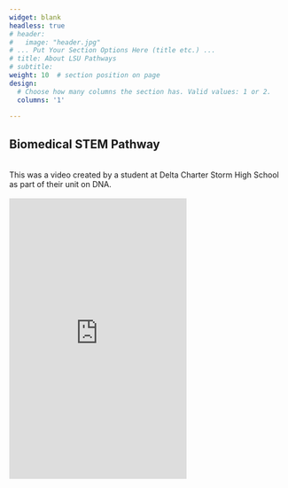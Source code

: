 ```yaml
---
widget: blank
headless: true
# header:
#   image: "header.jpg"
# ... Put Your Section Options Here (title etc.) ...
# title: About LSU Pathways
# subtitle:
weight: 10  # section position on page
design:
  # Choose how many columns the section has. Valid values: 1 or 2.
  columns: '1'
  
---
```


## **Biomedical STEM Pathway**

<br>
This was a video created by a student at Delta Charter Storm High School as part of their unit on DNA.
<br>
<br>
<iframe width="320" height="506" src="https://www.youtube.com/embed/jSmLvTGSbbk" title="DNA Project" frameborder="0" allow="accelerometer; autoplay; clipboard-write; encrypted-media; gyroscope; picture-in-picture" allowfullscreen></iframe> 
<br>


